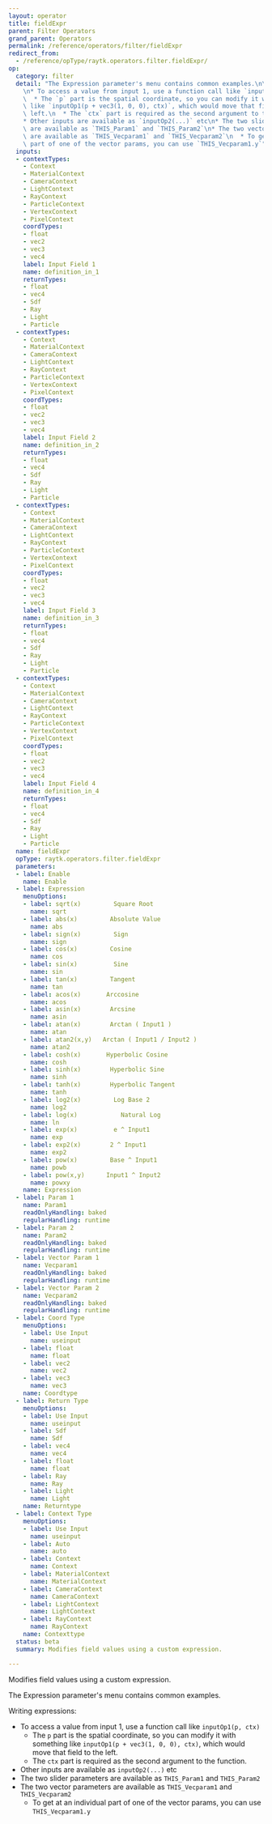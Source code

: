 ```yaml
---
layout: operator
title: fieldExpr
parent: Filter Operators
grand_parent: Operators
permalink: /reference/operators/filter/fieldExpr
redirect_from:
  - /reference/opType/raytk.operators.filter.fieldExpr/
op:
  category: filter
  detail: "The Expression parameter's menu contains common examples.\n\nWriting expressions:\n\
    \n* To access a value from input 1, use a function call like `inputOp1(p, ctx)`\n\
    \  * The `p` part is the spatial coordinate, so you can modify it with something\
    \ like `inputOp1(p + vec3(1, 0, 0), ctx)`, which would move that field to the\
    \ left.\n  * The `ctx` part is required as the second argument to the function.\n\
    * Other inputs are available as `inputOp2(...)` etc\n* The two slider parameters\
    \ are available as `THIS_Param1` and `THIS_Param2`\n* The two vector parameters\
    \ are available as `THIS_Vecparam1` and `THIS_Vecparam2`\n  * To get at an individual\
    \ part of one of the vector params, you can use `THIS_Vecparam1.y`"
  inputs:
  - contextTypes:
    - Context
    - MaterialContext
    - CameraContext
    - LightContext
    - RayContext
    - ParticleContext
    - VertexContext
    - PixelContext
    coordTypes:
    - float
    - vec2
    - vec3
    - vec4
    label: Input Field 1
    name: definition_in_1
    returnTypes:
    - float
    - vec4
    - Sdf
    - Ray
    - Light
    - Particle
  - contextTypes:
    - Context
    - MaterialContext
    - CameraContext
    - LightContext
    - RayContext
    - ParticleContext
    - VertexContext
    - PixelContext
    coordTypes:
    - float
    - vec2
    - vec3
    - vec4
    label: Input Field 2
    name: definition_in_2
    returnTypes:
    - float
    - vec4
    - Sdf
    - Ray
    - Light
    - Particle
  - contextTypes:
    - Context
    - MaterialContext
    - CameraContext
    - LightContext
    - RayContext
    - ParticleContext
    - VertexContext
    - PixelContext
    coordTypes:
    - float
    - vec2
    - vec3
    - vec4
    label: Input Field 3
    name: definition_in_3
    returnTypes:
    - float
    - vec4
    - Sdf
    - Ray
    - Light
    - Particle
  - contextTypes:
    - Context
    - MaterialContext
    - CameraContext
    - LightContext
    - RayContext
    - ParticleContext
    - VertexContext
    - PixelContext
    coordTypes:
    - float
    - vec2
    - vec3
    - vec4
    label: Input Field 4
    name: definition_in_4
    returnTypes:
    - float
    - vec4
    - Sdf
    - Ray
    - Light
    - Particle
  name: fieldExpr
  opType: raytk.operators.filter.fieldExpr
  parameters:
  - label: Enable
    name: Enable
  - label: Expression
    menuOptions:
    - label: sqrt(x)         Square Root
      name: sqrt
    - label: abs(x)         Absolute Value
      name: abs
    - label: sign(x)         Sign
      name: sign
    - label: cos(x)         Cosine
      name: cos
    - label: sin(x)          Sine
      name: sin
    - label: tan(x)         Tangent
      name: tan
    - label: acos(x)       Arccosine
      name: acos
    - label: asin(x)        Arcsine
      name: asin
    - label: atan(x)        Arctan ( Input1 )
      name: atan
    - label: atan2(x,y)   Arctan ( Input1 / Input2 )
      name: atan2
    - label: cosh(x)       Hyperbolic Cosine
      name: cosh
    - label: sinh(x)        Hyperbolic Sine
      name: sinh
    - label: tanh(x)        Hyperbolic Tangent
      name: tanh
    - label: log2(x)         Log Base 2
      name: log2
    - label: log(x)            Natural Log
      name: ln
    - label: exp(x)          e ^ Input1
      name: exp
    - label: exp2(x)        2 ^ Input1
      name: exp2
    - label: pow(x)         Base ^ Input1
      name: powb
    - label: pow(x,y)      Input1 ^ Input2
      name: powxy
    name: Expression
  - label: Param 1
    name: Param1
    readOnlyHandling: baked
    regularHandling: runtime
  - label: Param 2
    name: Param2
    readOnlyHandling: baked
    regularHandling: runtime
  - label: Vector Param 1
    name: Vecparam1
    readOnlyHandling: baked
    regularHandling: runtime
  - label: Vector Param 2
    name: Vecparam2
    readOnlyHandling: baked
    regularHandling: runtime
  - label: Coord Type
    menuOptions:
    - label: Use Input
      name: useinput
    - label: float
      name: float
    - label: vec2
      name: vec2
    - label: vec3
      name: vec3
    name: Coordtype
  - label: Return Type
    menuOptions:
    - label: Use Input
      name: useinput
    - label: Sdf
      name: Sdf
    - label: vec4
      name: vec4
    - label: float
      name: float
    - label: Ray
      name: Ray
    - label: Light
      name: Light
    name: Returntype
  - label: Context Type
    menuOptions:
    - label: Use Input
      name: useinput
    - label: Auto
      name: auto
    - label: Context
      name: Context
    - label: MaterialContext
      name: MaterialContext
    - label: CameraContext
      name: CameraContext
    - label: LightContext
      name: LightContext
    - label: RayContext
      name: RayContext
    name: Contexttype
  status: beta
  summary: Modifies field values using a custom expression.

---
```



Modifies field values using a custom expression.

The Expression parameter's menu contains common examples.

Writing expressions:

* To access a value from input 1, use a function call like `inputOp1(p, ctx)`
  * The `p` part is the spatial coordinate, so you can modify it with something like `inputOp1(p + vec3(1, 0, 0), ctx)`, which would move that field to the left.
  * The `ctx` part is required as the second argument to the function.
* Other inputs are available as `inputOp2(...)` etc
* The two slider parameters are available as `THIS_Param1` and `THIS_Param2`
* The two vector parameters are available as `THIS_Vecparam1` and `THIS_Vecparam2`
  * To get at an individual part of one of the vector params, you can use `THIS_Vecparam1.y`